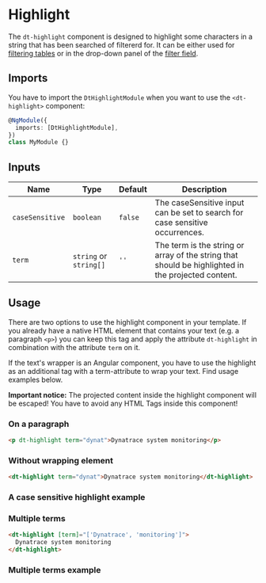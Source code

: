 # Highlight

The `dt-highlight` component is designed to highlight some characters in a
string that has been searched of filtererd for. It can be either used for
[filtering tables](/components/table#filtering) or in the drop-down panel of the
[filter field](/components/filter-field/).

<ba-live-example name="DtExampleHighlightDefault"></ba-live-example>

## Imports

You have to import the `DtHighlightModule` when you want to use the
`<dt-highlight>` component:

```typescript
@NgModule({
  imports: [DtHighlightModule],
})
class MyModule {}
```

## Inputs

| Name            | Type                   | Default | Description                                                                                        |
| --------------- | ---------------------- | ------- | -------------------------------------------------------------------------------------------------- |
| `caseSensitive` | `boolean`              | `false` | The caseSensitive input can be set to search for case sensitive occurrences.                       |
| `term`          | `string` or `string[]` | `''`    | The term is the string or array of the string that should be highlighted in the projected content. |

## Usage

There are two options to use the highlight component in your template. If you
already have a native HTML element that contains your text (e.g. a paragraph
`<p>`) you can keep this tag and apply the attribute `dt-highlight` in
combination with the attribute `term` on it.

If the text's wrapper is an Angular component, you have to use the highlight as
an additional tag with a term-attribute to wrap your text. Find usage examples
below.

**Important notice:** The projected content inside the highlight component will
be escaped! You have to avoid any HTML Tags inside this component!

### On a paragraph

```html
<p dt-highlight term="dynat">Dynatrace system monitoring</p>
```

### Without wrapping element

```html
<dt-highlight term="dynat">Dynatrace system monitoring</dt-highlight>
```

### A case sensitive highlight example

<ba-live-example name="DtExampleHighlightCaseSensitive"></ba-live-example>

### Multiple terms

```html
<dt-highlight [term]="['Dynatrace', 'monitoring']">
  Dynatrace system monitoring
</dt-highlight>
```

### Multiple terms example

<ba-live-example name="DtExampleHighlightTermArray"></ba-live-example>
